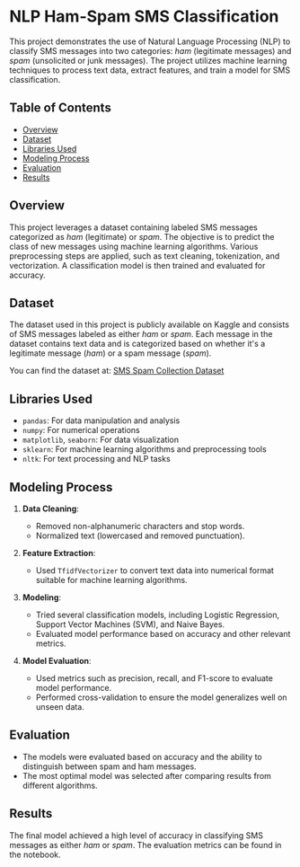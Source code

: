 # NLP Ham-Spam SMS Classification

This project demonstrates the use of Natural Language Processing (NLP) to classify SMS messages into two categories: *ham* (legitimate messages) and *spam* (unsolicited or junk messages). The project utilizes machine learning techniques to process text data, extract features, and train a model for SMS classification.

## Table of Contents

- [Overview](#overview)
- [Dataset](#dataset)
- [Libraries Used](#libraries-used)
- [Modeling Process](#modeling-process)
- [Evaluation](#evaluation)
- [Results](#results)

## Overview

This project leverages a dataset containing labeled SMS messages categorized as *ham* (legitimate) or *spam*. The objective is to predict the class of new messages using machine learning algorithms. Various preprocessing steps are applied, such as text cleaning, tokenization, and vectorization. A classification model is then trained and evaluated for accuracy.

## Dataset

The dataset used in this project is publicly available on Kaggle and consists of SMS messages labeled as either *ham* or *spam*. Each message in the dataset contains text data and is categorized based on whether it's a legitimate message (*ham*) or a spam message (*spam*).

You can find the dataset at: [SMS Spam Collection Dataset](https://www.kaggle.com/datasets/uciml/sms-spam-collection-dataset)

## Libraries Used

- `pandas`: For data manipulation and analysis
- `numpy`: For numerical operations
- `matplotlib`, `seaborn`: For data visualization
- `sklearn`: For machine learning algorithms and preprocessing tools
- `nltk`: For text processing and NLP tasks

## Modeling Process

1. **Data Cleaning**: 
   - Removed non-alphanumeric characters and stop words.
   - Normalized text (lowercased and removed punctuation).

2. **Feature Extraction**:
   - Used `TfidfVectorizer` to convert text data into numerical format suitable for machine learning algorithms.

3. **Modeling**:
   - Tried several classification models, including Logistic Regression, Support Vector Machines (SVM), and Naive Bayes.
   - Evaluated model performance based on accuracy and other relevant metrics.

4. **Model Evaluation**:
   - Used metrics such as precision, recall, and F1-score to evaluate model performance.
   - Performed cross-validation to ensure the model generalizes well on unseen data.

## Evaluation

- The models were evaluated based on accuracy and the ability to distinguish between spam and ham messages. 
- The most optimal model was selected after comparing results from different algorithms.

## Results

The final model achieved a high level of accuracy in classifying SMS messages as either *ham* or *spam*. The evaluation metrics can be found in the notebook.



